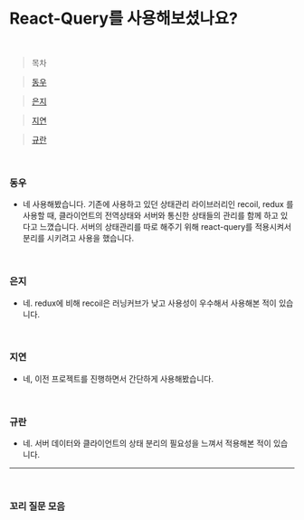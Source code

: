 # React-Query를 사용해보셨나요?

<br />

> 목차

> [동우](#동우)

> [은지](#은지)

> [지연](#지연)

> [규란](규란)

<br />

### 동우

- 네 사용해봤습니다. 기존에 사용하고 있던 상태관리 라이브러리인 recoil, redux 를 사용할 때, 클라이언트의 전역상태와 서버와 통신한 상태들의 관리를 함께 하고 있다고 느꼈습니다. 서버의 상태관리를 따로 해주기 위해 react-query를 적용시켜서 분리를 시키려고 사용을 했습니다.

<br />

### 은지

- 네. redux에 비해 recoil은 러닝커브가 낮고 사용성이 우수해서 사용해본 적이 있습니다.

<br />

### 지연

- 네, 이전 프로젝트를 진행하면서 간단하게 사용해봤습니다.

<br />

### 규란

- 네. 서버 데이터와 클라이언트의 상태 분리의 필요성을 느껴서 적용해본 적이 있습니다.

---

<br />

### 꼬리 질문 모음

